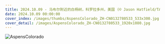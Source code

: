 ```yaml
---
title: 2024.10.09 - 马布尔附近的白杨树，科罗拉多州，美国 (© Jason Hatfield/TANDEM Stills + Motion)
date: 2024.10.09 00:00:00
cover_index: /images/thumbs/AspensColorado_ZH-CN0132780533_533x300.jpg
cover_detail: /images/AspensColorado_ZH-CN0132780533_1920x1080.jpg
---
```


![AspensColorado](/images/AspensColorado_ZH-CN0132780533_1920x1080.jpg)
